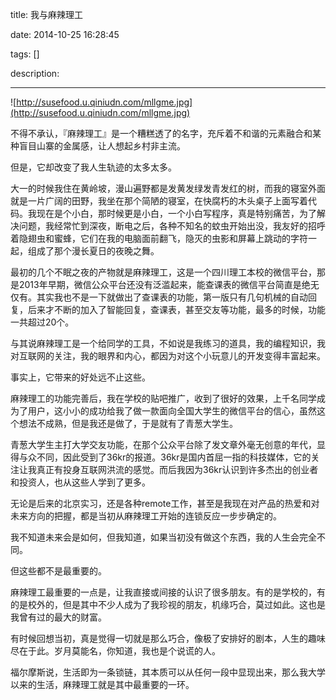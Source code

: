 title: 我与麻辣理工

date: 2014-10-25 16:28:45

tags: []

description: 

---
![http://susefood.u.qiniudn.com/mllgme.jpg](http://susefood.u.qiniudn.com/mllgme.jpg)

不得不承认，『麻辣理工』是一个糟糕透了的名字，充斥着不和谐的元素融合和某种盲目山寨的金属感，让人想起乡村非主流。

但是，它却改变了我人生轨迹的太多太多。

大一的时候我住在黄岭坡，漫山遍野都是发黄发绿发青发红的树，而我的寝室外面就是一片广阔的田野，我坐在那个简陋的寝室，在快腐朽的木头桌子上面写着代码。我现在是个小白，那时候更是小白，一个小白写程序，真是特别痛苦，为了解决问题，我经常忙到深夜，断电之后，各种不知名的蚊虫开始出没，我友好的招呼着隐翅虫和蜜蜂，它们在我的电脑面前翻飞，隐灭的虫影和屏幕上跳动的字符一起，组成了那个漫长夏日的夜晚之舞。

最初的几个不眠之夜的产物就是麻辣理工，这是一个四川理工本校的微信平台，那是2013年早期，微信公众平台还没有泛滥起来，能查课表的微信平台简直是绝无仅有。其实我也不是一下就做出了查课表的功能，第一版只有几句机械的自动回复，后来才不断的加入了智能回复，查课表，甚至交友等功能，最多的时候，功能一共超过20个。

与其说麻辣理工是一个给同学的工具，不如说是我练习的道具，我的编程知识，我对互联网的关注，我的眼界和内心，都因为对这个小玩意儿的开发变得丰富起来。

事实上，它带来的好处远不止这些。

麻辣理工的功能完善后，我在学校的贴吧推广，收到了很好的效果，上千名同学成为了用户，这小小的成功给我了做一款面向全国大学生的微信平台的信心，虽然这个想法不成熟，但是我还是做了，于是就有了青葱大学生。

青葱大学生主打大学交友功能，在那个公众平台除了发文章外毫无创意的年代，显得与众不同，因此受到了36kr的报道。36kr是国内首屈一指的科技媒体，它的关注让我真正有投身互联网洪流的感觉。而后我因为36kr认识到许多杰出的创业者和投资人，也从这些人学到了更多。

无论是后来的北京实习，还是各种remote工作，甚至是我现在对产品的热爱和对未来方向的把握，都是当初从麻辣理工开始的连锁反应一步步确定的。

我不知道未来会是如何，但我知道，如果当初没有做这个东西，我的人生会完全不同。

但这些都不是最重要的。

麻辣理工最重要的一点是，让我直接或间接的认识了很多朋友。有的是学校的，有的是校外的，但是其中不少人成为了我珍视的朋友，机缘巧合，莫过如此。这也是我曾有过的最大的财富。

有时候回想当初，真是觉得一切就是那么巧合，像极了安排好的剧本，人生的趣味尽在于此。岁月莫能名，你知道，我也是个说谎的人。

福尔摩斯说，生活即为一条锁链，其本质可以从任何一段中显现出来，那么我大学以来的生活，麻辣理工就是其中最重要的一环。
